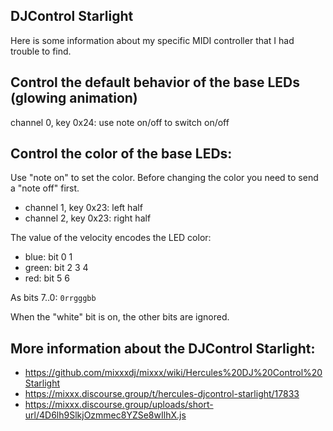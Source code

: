 ## DJControl Starlight

Here is some information about my specific MIDI controller that I had trouble to find.

## Control the default behavior of the base LEDs (glowing animation)

channel 0, key 0x24: use note on/off to switch on/off

## Control the color of the base LEDs:

Use "note on" to set the color. 
Before changing the color you need to send a "note off" first.

* channel 1, key 0x23: left half
* channel 2, key 0x23: right half

The value of the velocity encodes the LED color:

* blue: bit 0 1
* green: bit 2 3 4
* red: bit 5 6

As bits 7..0: `0rrgggbb`

When the "white" bit is on, the other bits are ignored.

## More information about the DJControl Starlight:
* https://github.com/mixxxdj/mixxx/wiki/Hercules%20DJ%20Control%20Starlight
* https://mixxx.discourse.group/t/hercules-djcontrol-starlight/17833
* https://mixxx.discourse.group/uploads/short-url/4D6lh9SlkjOzmmec8YZSe8wIlhX.js
